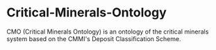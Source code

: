 # Critical-Minerals-Ontology
CMO (Critical Minerals Ontology) is an ontology of the critical minerals system based on the CMMI's Deposit Classification Scheme. 
